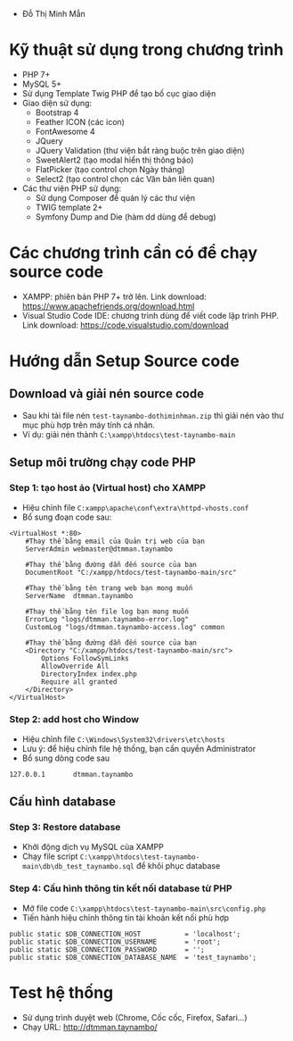 - Đỗ Thị Minh Mẫn

# Kỹ thuật sử dụng trong chương trình
- PHP 7+
- MySQL 5+
- Sử dụng Template Twig PHP để tạo bố cục giao diện
- Giao diện sử dụng:
    - Bootstrap 4
    - Feather ICON (các icon)
    - FontAwesome 4
    - JQuery
    - JQuery Validation (thư viện bắt ràng buộc trên giao diện)
    - SweetAlert2 (tạo modal hiển thị thông báo)
    - FlatPicker (tạo control chọn Ngày tháng)
    - Select2 (tạo control chọn các Văn bản liên quan)
- Các thư viện PHP sử dụng:
    - Sử dụng Composer để quản lý các thư viện
    - TWIG template 2+
    - Symfony Dump and Die (hàm dd dùng để debug)

# Các chương trình cần có để chạy source code
- XAMPP: phiên bản PHP 7+ trở lên. Link download: https://www.apachefriends.org/download.html
- Visual Studio Code IDE: chương trình dùng để viết code lập trình PHP. Link download: https://code.visualstudio.com/download

# Hướng dẫn Setup Source code
## Download và giải nén source code
- Sau khi tải file nén `test-taynambo-dothiminhman.zip` thì giải nén vào thư mục phù hợp trên máy tính cá nhân.
- Ví dụ: giải nén thành `C:\xampp\htdocs\test-taynambo-main`

## Setup môi trường chạy code PHP
### Step 1: tạo host ảo (Virtual host) cho XAMPP
- Hiệu chỉnh file `C:xampp\apache\conf\extra\httpd-vhosts.conf`
- Bổ sung đoạn code sau:
```
<VirtualHost *:80>
    #Thay thế bằng email của Quản trị web của bạn
	ServerAdmin webmaster@dtmman.taynambo
	
	#Thay thế bằng đường dẫn đến source của bạn
    DocumentRoot "C:/xampp/htdocs/test-taynambo-main/src"
	
	#Thay thế bằng tên trang web bạn mong muốn
    ServerName  dtmman.taynambo
	
	#Thay thế bằng tên file log bạn mong muốn
    ErrorLog "logs/dtmman.taynambo-error.log"
    CustomLog "logs/dtmman.taynambo-access.log" common
	
	#Thay thế bằng đường dẫn đến source của bạn
    <Directory "C:/xampp/htdocs/test-taynambo-main/src">
        Options FollowSymLinks
        AllowOverride All
        DirectoryIndex index.php
        Require all granted
    </Directory>
</VirtualHost>
```

### Step 2: add host cho Window
- Hiệu chỉnh file `C:\Windows\System32\drivers\etc\hosts`
- Lưu ý: để hiệu chỉnh file hệ thống, bạn cần quyền Administrator
- Bổ sung dòng code sau
```
127.0.0.1		dtmman.taynambo
```

## Cấu hình database
### Step 3: Restore database
- Khởi động dịch vụ MySQL của XAMPP
- Chạy file script `C:\xampp\htdocs\test-taynambo-main\db\db_test_taynambo.sql` để khôi phục database

### Step 4: Cấu hình thông tin kết nối database từ PHP
- Mở file code `C:\xampp\htdocs\test-taynambo-main\src\config.php`
- Tiến hành hiệu chỉnh thông tin tài khoản kết nối phù hợp
```
public static $DB_CONNECTION_HOST           = 'localhost';
public static $DB_CONNECTION_USERNAME       = 'root';
public static $DB_CONNECTION_PASSWORD       = '';
public static $DB_CONNECTION_DATABASE_NAME  = 'test_taynambo';
```

# Test hệ thống
- Sử dụng trình duyệt web (Chrome, Cốc cốc, Firefox, Safari...)
- Chạy URL: http://dtmman.taynambo/